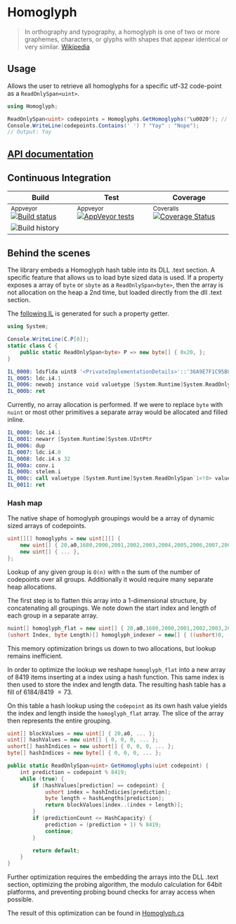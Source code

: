 # Homoglyph

> In orthography and typography, a homoglyph is one of two or more graphemes, characters, or glyphs with shapes that appear identical or very similar.
[Wikipedia](https://en.wikipedia.org/wiki/Homoglyph)

## Usage

Allows the user to retrieve all homoglyphs for a specific utf-32 code-point as a `ReadOnlySpan<uint>`.

```csharp
using Homoglyph;

ReadOnlySpan<uint> codepoints = Homoglyphs.GetHomoglyphs('\u0020'); // &nbsp;
Console.WriteLine(codepoints.Contains(' ') ? "Yay" : "Nope");
// Output: Yay
```

## [API documentation](./doc/Homoglyph/index.md)

## Continuous Integration

| Build                                                                                                                                                                                           | Test                                                                                                                                                                    | Coverage                                                                                                                                                                                |
| ----------------------------------------------------------------------------------------------------------------------------------------------------------------------------------------------- | ----------------------------------------------------------------------------------------------------------------------------------------------------------------------- | --------------------------------------------------------------------------------------------------------------------------------------------------------------------------------------- |
| <sup>Appveyor</sup> [![Build status](https://ci.appveyor.com/api/projects/status/8xi6uuuur1y5qup8/branch/master?svg=true)](https://ci.appveyor.com/project/ProphetLamb/homoglyph/branch/master) | <sup>Appveyor</sup> [![AppVeyor tests](https://img.shields.io/appveyor/tests/ProphetLamb/homoglyph)](https://ci.appveyor.com/project/ProphetLamb/homoglyph/build/tests) | <sup>Coveralls</sup> [![Coverage Status](https://coveralls.io/repos/github/ProphetLamb/homoglyph/badge.svg?branch=HEAD)](https://coveralls.io/github/ProphetLamb/homoglyph?branch=HEAD) |
| ![Build history](https://buildstats.info/appveyor/chart/ProphetLamb/homoglyph/?branch=master)                                                                                                   |


## Behind the scenes

The library embeds a Homoglyph hash table into its DLL .text section. A specific feature that allows us to load byte sized data is used. If a property exposes a array of `byte` or `sbyte` as a `ReadOnlySpan<byte>`, then the array is not allocation on the heap a 2nd time, but loaded directly from the dll .text section.

The [following IL](https://sharplab.io/#v2:C4LglgNgNAJiDUAfAAgJgAwFgBQaCMOOyeAnABQDCAdAAoDa6AugJQDcReAbAARrcXcA3jm6jeAZl5duAJQCmAQxgB5AHYQAngGUADgtUAeAEYbgcgHzca3ALyXVcgO7cTZuoyHd0ADwxRuAL7s2AFAA) is generated for such a property getter.
```csharp
using System;

Console.WriteLine(C.P[0]);
static class C {
    public static ReadOnlySpan<byte> P => new byte[] { 0x20, };
}
```

```asm
IL_0000: ldsflda uint8 '<PrivateImplementationDetails>'::'36A9E7F1C95B82FFB99743E0C5C4CE95D83C9A430AAC59F84EF3CBFAB6145068'
IL_0005: ldc.i4.1
IL_0006: newobj instance void valuetype [System.Runtime]System.ReadOnlySpan`1<uint8>::.ctor(void*, int32)
IL_000b: ret
```

Currently, no array allocation is performed. If we were to replace `byte` with `nuint` or most other primitives a separate array would be allocated and filled inline.

```asm
IL_0000: ldc.i4.1
IL_0001: newarr [System.Runtime]System.UIntPtr
IL_0006: dup
IL_0007: ldc.i4.0
IL_0008: ldc.i4.s 32
IL_000a: conv.i
IL_000b: stelem.i
IL_000c: call valuetype [System.Runtime]System.ReadOnlySpan`1<!0> valuetype [System.Runtime]System.ReadOnlySpan`1<native uint>::op_Implicit(!0[])
IL_0011: ret
```

### Hash map

The native shape of homoglyph groupings would be a array of dynamic sized arrays of codepoints.
```csharp
uint[][] homoglyphs = new uint[][] {
	new uint[] { 20,a0,1680,2000,2001,2002,2003,2004,2005,2006,2007,2008,2009,200a,2028,2029,202f,205f },
	new uint[] { ... },
};
```
Lookup of any given group is `O(n)` with `n` the sum of the number of codepoints over all groups. Additionally it would require many separate heap allocations.

The first step is to flatten this array into a 1-dimensional structure, by concatenating all groupings.
We note down the start index and length of each group in a separate array.

```csharp
nuint[] homoglyph_flat = new uint[] { 20,a0,1680,2000,2001,2002,2003,2004,2005,2006,2007,2008,2009,200a,2028,2029,202f,205f, ... };
(ushort Index, byte Length)[] homoglyph_indexer = new[] { ((ushort)0, (byte)18), ...};
```

This memory optimization brings us down to two allocations, but lookup remains inefficient.

In order to optimize the lookup we reshape `homoglyph_flat` into a new array of $8419$ items inserting at a index using a hash function. This same index is then used to store the index and length data. The resulting hash table has a fill of $6184 / 8419 ~= 73%$.

On this table a hash lookup using the `codepoint` as its own hash value yields the index and length inside the `homoglyph_flat` array. The slice of the array then represents the entire grouping.

```csharp
uint[] blockValues = new uint[] { 20,a0, ... };
uint[] hashValues = new uint[] { 0, 0, 0, ... };
ushort[] hashIndices = new ushort[] { 0, 0, 0, ... };
byte[] hashIndices = new byte[] { 0, 0, 0, ... };

public static ReadOnlySpan<uint> GetHomoglyphs(uint codepoint) {
	int prediction = codepoint % 8419;
	while (true) {
		if (hashValues[prediction] == codepoint) {
			ushort index = hashIndicies[prediction];
			byte length = hashLengths[prediction];
			return blockValues[index..(index + length)];
		}
		if (predictionCount <= HashCapacity) {
			prediction = (prediction + 1) % 8419;
			continue;
		}

		return default;
	}
}
```

Further optimization requires the embedding the arrays into the DLL .text section, optimizing the probing algorithm, the modulo calculation for 64bit platforms, and preventing probing bound checks for array access when possible.

The result of this optimization can be found in [Homoglyph.cs](./src/Homoglyph.cs)
